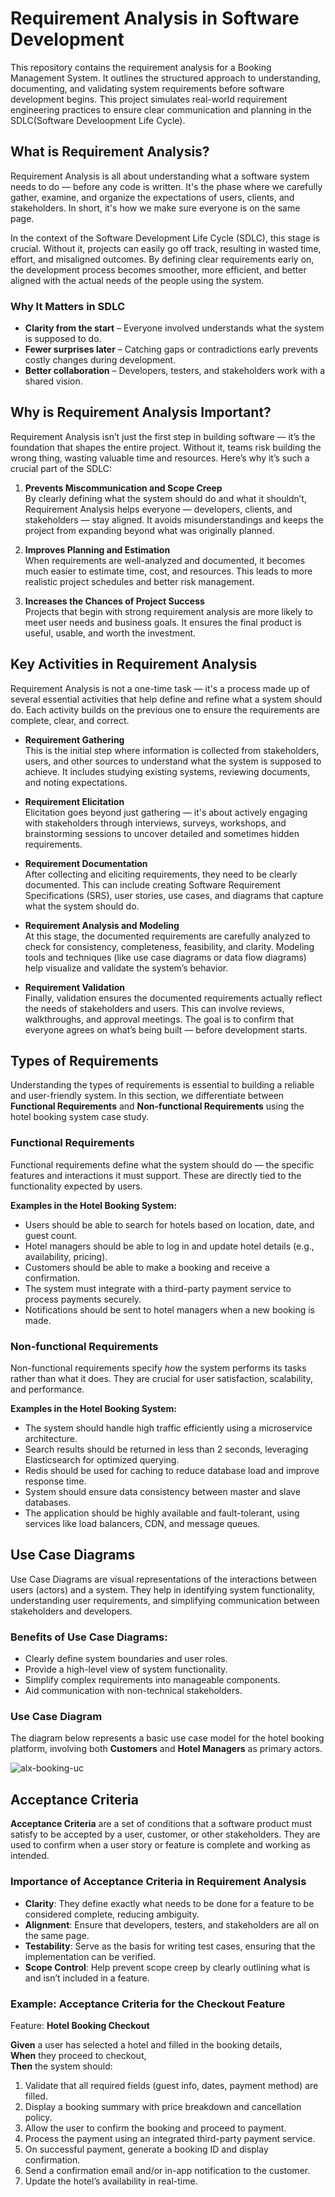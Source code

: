 # Requirement Analysis in Software Development

This repository contains the requirement analysis for a Booking Management System. It outlines the structured approach to understanding, documenting, and validating system requirements before software development begins. This project simulates real-world requirement engineering practices to ensure clear communication and planning in the SDLC(Software Develoopment Life Cycle).

## What is Requirement Analysis?

Requirement Analysis is all about understanding what a software system needs to do — before any code is written. It's the phase where we carefully gather, examine, and organize the expectations of users, clients, and stakeholders. In short, it's how we make sure everyone is on the same page.

In the context of the Software Development Life Cycle (SDLC), this stage is crucial. Without it, projects can easily go off track, resulting in wasted time, effort, and misaligned outcomes. By defining clear requirements early on, the development process becomes smoother, more efficient, and better aligned with the actual needs of the people using the system.

### Why It Matters in SDLC

- **Clarity from the start** – Everyone involved understands what the system is supposed to do.
- **Fewer surprises later** – Catching gaps or contradictions early prevents costly changes during development.
- **Better collaboration** – Developers, testers, and stakeholders work with a shared vision.

## Why is Requirement Analysis Important?

Requirement Analysis isn’t just the first step in building software — it’s the foundation that shapes the entire project. Without it, teams risk building the wrong thing, wasting valuable time and resources. Here’s why it’s such a crucial part of the SDLC:

1. **Prevents Miscommunication and Scope Creep**  
   By clearly defining what the system should do and what it shouldn’t, Requirement Analysis helps everyone — developers, clients, and stakeholders — stay aligned. It avoids misunderstandings and keeps the project from expanding beyond what was originally planned.

2. **Improves Planning and Estimation**  
   When requirements are well-analyzed and documented, it becomes much easier to estimate time, cost, and resources. This leads to more realistic project schedules and better risk management.

3. **Increases the Chances of Project Success**  
   Projects that begin with strong requirement analysis are more likely to meet user needs and business goals. It ensures the final product is useful, usable, and worth the investment.

## Key Activities in Requirement Analysis

Requirement Analysis is not a one-time task — it's a process made up of several essential activities that help define and refine what a system should do. Each activity builds on the previous one to ensure the requirements are complete, clear, and correct.

- **Requirement Gathering**  
  This is the initial step where information is collected from stakeholders, users, and other sources to understand what the system is supposed to achieve. It includes studying existing systems, reviewing documents, and noting expectations.

- **Requirement Elicitation**  
  Elicitation goes beyond just gathering — it's about actively engaging with stakeholders through interviews, surveys, workshops, and brainstorming sessions to uncover detailed and sometimes hidden requirements.

- **Requirement Documentation**  
  After collecting and eliciting requirements, they need to be clearly documented. This can include creating Software Requirement Specifications (SRS), user stories, use cases, and diagrams that capture what the system should do.

- **Requirement Analysis and Modeling**  
  At this stage, the documented requirements are carefully analyzed to check for consistency, completeness, feasibility, and clarity. Modeling tools and techniques (like use case diagrams or data flow diagrams) help visualize and validate the system’s behavior.

- **Requirement Validation**  
  Finally, validation ensures the documented requirements actually reflect the needs of stakeholders and users. This can involve reviews, walkthroughs, and approval meetings. The goal is to confirm that everyone agrees on what’s being built — before development starts.

## Types of Requirements

Understanding the types of requirements is essential to building a reliable and user-friendly system. In this section, we differentiate between **Functional Requirements** and **Non-functional Requirements** using the hotel booking system case study.

### Functional Requirements

Functional requirements define what the system should do — the specific features and interactions it must support. These are directly tied to the functionality expected by users.

**Examples in the Hotel Booking System:**
- Users should be able to search for hotels based on location, date, and guest count.
- Hotel managers should be able to log in and update hotel details (e.g., availability, pricing).
- Customers should be able to make a booking and receive a confirmation.
- The system must integrate with a third-party payment service to process payments securely.
- Notifications should be sent to hotel managers when a new booking is made.

### Non-functional Requirements

Non-functional requirements specify *how* the system performs its tasks rather than what it does. They are crucial for user satisfaction, scalability, and performance.

**Examples in the Hotel Booking System:**
- The system should handle high traffic efficiently using a microservice architecture.
- Search results should be returned in less than 2 seconds, leveraging Elasticsearch for optimized querying.
- Redis should be used for caching to reduce database load and improve response time.
- System should ensure data consistency between master and slave databases.
- The application should be highly available and fault-tolerant, using services like load balancers, CDN, and message queues.

## Use Case Diagrams

Use Case Diagrams are visual representations of the interactions between users (actors) and a system. They help in identifying system functionality, understanding user requirements, and simplifying communication between stakeholders and developers.

### Benefits of Use Case Diagrams:
- Clearly define system boundaries and user roles.
- Provide a high-level view of system functionality.
- Simplify complex requirements into manageable components.
- Aid communication with non-technical stakeholders.

### Use Case Diagram

The diagram below represents a basic use case model for the hotel booking platform, involving both **Customers** and **Hotel Managers** as primary actors.


![alx-booking-uc](https://github.com/user-attachments/assets/1d094afe-acd1-43a5-b433-08cfab909d2a)


## Acceptance Criteria

**Acceptance Criteria** are a set of conditions that a software product must satisfy to be accepted by a user, customer, or other stakeholders. They are used to confirm when a user story or feature is complete and working as intended.

### Importance of Acceptance Criteria in Requirement Analysis

- **Clarity**: They define exactly what needs to be done for a feature to be considered complete, reducing ambiguity.
- **Alignment**: Ensure that developers, testers, and stakeholders are all on the same page.
- **Testability**: Serve as the basis for writing test cases, ensuring that the implementation can be verified.
- **Scope Control**: Help prevent scope creep by clearly outlining what is and isn’t included in a feature.

### Example: Acceptance Criteria for the Checkout Feature

Feature: **Hotel Booking Checkout**

**Given** a user has selected a hotel and filled in the booking details,  
**When** they proceed to checkout,  
**Then** the system should:

1. Validate that all required fields (guest info, dates, payment method) are filled.
2. Display a booking summary with price breakdown and cancellation policy.
3. Allow the user to confirm the booking and proceed to payment.
4. Process the payment using an integrated third-party payment service.
5. On successful payment, generate a booking ID and display confirmation.
6. Send a confirmation email and/or in-app notification to the customer.
7. Update the hotel’s availability in real-time.


